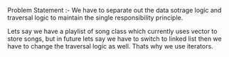 Problem Statement :- 
We have to separate out the data sotrage logic and traversal logic to maintain the single responsibility principle.

Lets say we have a playlist of song class which currently uses vector to store songs, but in future lets say we have to switch to linked list then we have to change the traversal logic as well. Thats why we use iterators.